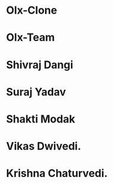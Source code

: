 # Olx-Clone
# Olx-Team
# Shivraj Dangi
# Suraj Yadav
# Shakti Modak
# Vikas Dwivedi.
# Krishna Chaturvedi.
